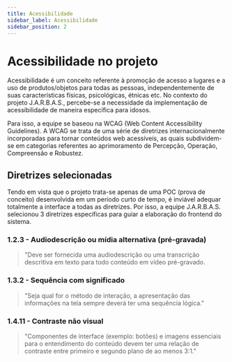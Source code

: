 ```yaml
---
title: Acessibilidade
sidebar_label: Acessibilidade
sidebar_position: 2
---
```


# Acessibilidade no projeto

Acessibilidade é um conceito referente à promoção de acesso a lugares e a uso de produtos/objetos para todas as pessoas, independentemente de suas características físicas, psicológicas, étnicas etc. No contexto do projeto J.A.R.B.A.S., percebe-se a necessidade da implementação de acessibilidade de maneira específica para idosos.

Para isso, a equipe se baseou na WCAG (Web Content Accessibility Guidelines). A WCAG se trata de uma série de diretrizes internacionalmente incorporadas para tornar conteúdos web acessíveis, as quais subdividem-se em categorias referentes ao aprimoramento de Percepção, Operação, Compreensão e Robustez.

## Diretrizes selecionadas

Tendo em vista que o projeto trata-se apenas de uma POC (prova de conceito) desenvolvida em um período curto de tempo, é inviável adequar totalmente a interface a todas as diretrizes. Por isso, a equipe J.A.R.B.A.S. selecionou 3 diretrizes específicas para guiar a elaboração do frontend do sistema.

### 1.2.3 - Audiodescrição ou mídia alternativa (pré-gravada)

> "Deve ser fornecida uma audiodescrição ou uma transcrição descritiva em texto para todo conteúdo em vídeo pré-gravado.

### 1.3.2 - Sequência com significado

> "Seja qual for o método de interação, a apresentação das informações na tela sempre deverá ter uma sequência lógica."

### 1.4.11 - Contraste não visual

> "Componentes de interface (exemplo: botões) e imagens essenciais para o entendimento do conteúdo devem ter uma relação de contraste entre primeiro e segundo plano de ao menos 3:1."
